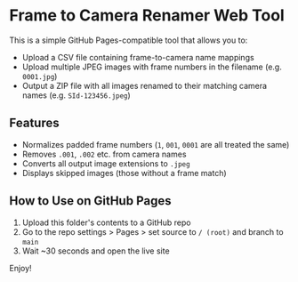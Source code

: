 
# Frame to Camera Renamer Web Tool

This is a simple GitHub Pages-compatible tool that allows you to:
- Upload a CSV file containing frame-to-camera name mappings
- Upload multiple JPEG images with frame numbers in the filename (e.g. `0001.jpg`)
- Output a ZIP file with all images renamed to their matching camera names (e.g. `SId-123456.jpeg`)

## Features
- Normalizes padded frame numbers (`1`, `001`, `0001` are all treated the same)
- Removes `.001`, `.002` etc. from camera names
- Converts all output image extensions to `.jpeg`
- Displays skipped images (those without a frame match)

## How to Use on GitHub Pages
1. Upload this folder's contents to a GitHub repo
2. Go to the repo settings > Pages > set source to `/ (root)` and branch to `main`
3. Wait ~30 seconds and open the live site

Enjoy!
